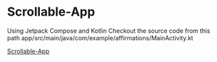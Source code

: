 # Scrollable-App
Using Jetpack Compose and Kotlin
Checkout the source code from this path app/src/main/java/com/example/affirmations/MainActivity.kt

[Scrollable-App](https://github.com/AVidhanR/Scrollable-App/blob/master/Scrollable-App.mp4)
